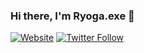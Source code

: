 ### Hi there, I'm Ryoga.exe 👋


[![Website](https://img.shields.io/website?label=ryoga.dev&style=for-the-badge&url=https%3A%2F%2Fryoga.dev)](https://ryoga.dev)
[![Twitter Follow](https://img.shields.io/twitter/follow/Ryoga_exe?color=1DA1F2&logo=twitter&style=for-the-badge)](https://twitter.com/intent/follow?screen_name=Ryoga_exe)

<!--
**Ryoga-exe/Ryoga-exe** is a ✨ _special_ ✨ repository because its `README.md` (this file) appears on your GitHub profile.

Here are some ideas to get you started:

- 🔭 I’m currently working on ...
- 🌱 I’m currently learning ...
- 👯 I’m looking to collaborate on ...
- 🤔 I’m looking for help with ...
- 💬 Ask me about ...
- 📫 How to reach me: ...
- 😄 Pronouns: ...
- ⚡ Fun fact: ...
-->
